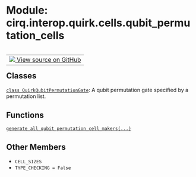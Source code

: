<div itemscope itemtype="http://developers.google.com/ReferenceObject">
<meta itemprop="name" content="cirq.interop.quirk.cells.qubit_permutation_cells" />
<meta itemprop="path" content="Stable" />
<meta itemprop="property" content="CELL_SIZES"/>
<meta itemprop="property" content="TYPE_CHECKING"/>
</div>

# Module: cirq.interop.quirk.cells.qubit_permutation_cells

<!-- Insert buttons and diff -->

<table class="tfo-notebook-buttons tfo-api" align="left">

<td>
  <a target="_blank" href="https://github.com/quantumlib/cirq/tree/master/cirq/interop/quirk/cells/qubit_permutation_cells.py">
    <img src="https://www.tensorflow.org/images/GitHub-Mark-32px.png" />
    View source on GitHub
  </a>
</td>
</table>







## Classes

[`class QuirkQubitPermutationGate`](../../../../cirq/interop/quirk/QuirkQubitPermutationGate.md): A qubit permutation gate specified by a permutation list.

## Functions

[`generate_all_qubit_permutation_cell_makers(...)`](../../../../cirq/interop/quirk/cells/qubit_permutation_cells/generate_all_qubit_permutation_cell_makers.md)

## Other Members

* `CELL_SIZES` <a id="CELL_SIZES"></a>
* `TYPE_CHECKING = False` <a id="TYPE_CHECKING"></a>
